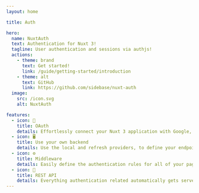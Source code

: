 ```yaml
---
layout: home

title: Auth

hero:
  name: NuxtAuth
  text: Authentication for Nuxt 3!
  tagline: User authentication and sessions via authjs!
  actions:
    - theme: brand
      text: Get started!
      link: /guide/getting-started/introduction
    - theme: alt
      text: GitHub
      link: https://github.com/sidebase/nuxt-auth
  image:
    src: /icon.svg
    alt: NuxtAuth

features:
  - icon: 🔗
    title: OAuth
    details: Effortlessly connect your Nuxt 3 application with Google, Github, Azure and countless others.
  - icon: 🖥️
    title: Use your own backend
    details: Use the local and refresh providers, to define your endpoints and watch the magic happen.
  - icon: ⚙️
    title: Middleware
    details: Easily define the authentication rules for all of your pages.
  - icon: 🔐
    title: REST API
    details: Everything authentication related automatically gets servered as new API routes.
---
```

